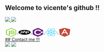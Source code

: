 ## Welcome to vicente's github !!
<div>
  <a href="https://github.com/G4lile00">
  <img height="160em"  src="https://github-readme-stats.vercel.app/api?username=G4lile00&show_icons=true&theme=radical&include_all_commits=true&count_private=true"/>
  <img height="160em" src="https://github-readme-stats.vercel.app/api/top-langs/?username=G4lile00&layout=compact&langs_count=7&theme=radical"/>
</div>
  <div style="display: inline_block"><br>
   <img align="center" alt="nodejs" height="30" width="40" src="https://raw.githubusercontent.com/devicons/devicon/master/icons/nodejs/nodejs-original.svg">
  <img align="center" alt="php" height="30" width="40" src="https://raw.githubusercontent.com/devicons/devicon/master/icons/php/php-plain.svg">
  <img align="center" alt="csharp" height="30" width="40" src="https://raw.githubusercontent.com/devicons/devicon/master/icons/csharp/csharp-plain.svg">
  <img align="center" alt="react" height="30" width="40" src="https://raw.githubusercontent.com/devicons/devicon/master/icons/react/react-original.svg">
  <img align="center" alt="angular" height="30" width="40" src="https://raw.githubusercontent.com/devicons/devicon/master/icons/angularjs/angularjs-plain.svg">
</div>
  <div>
## Contact me !!!
  </div>
<div> 
    <a href = "mailto:vitor.vicente2023@gmail.com"><img src="https://img.shields.io/badge/-Gmail-%23333?style=for-the-badge&logo=gmail&logoColor=white" target="_blank"></a>
  <a href="https://www.linkedin.com/in/vitor-vicente-762717233/" target="_blank"><img src="https://cdn-icons-png.flaticon.com/512/174/174857.png" target="_blank" style="height:32px"></a>

 
</div>

